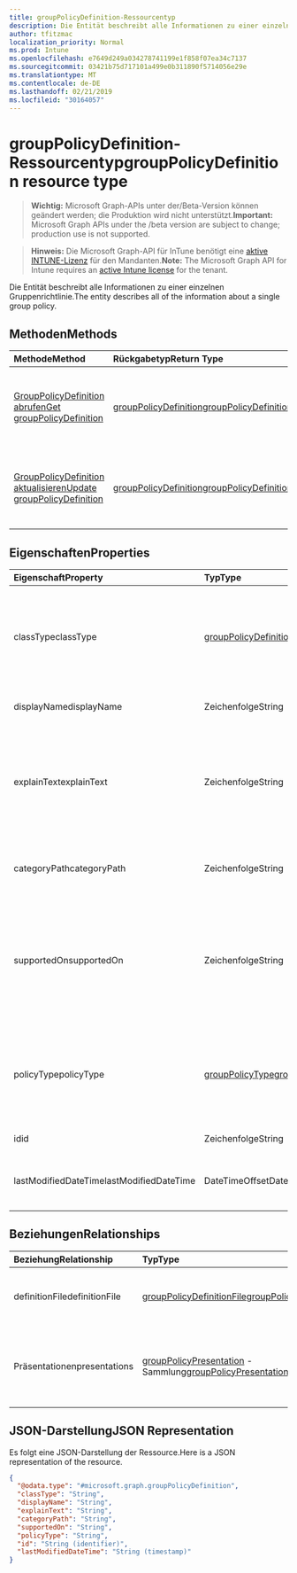 ```yaml
---
title: groupPolicyDefinition-Ressourcentyp
description: Die Entität beschreibt alle Informationen zu einer einzelnen Gruppenrichtlinie.
author: tfitzmac
localization_priority: Normal
ms.prod: Intune
ms.openlocfilehash: e7649d249a034278741199e1f858f07ea34c7137
ms.sourcegitcommit: 03421b75d717101a499e0b311890f5714056e29e
ms.translationtype: MT
ms.contentlocale: de-DE
ms.lasthandoff: 02/21/2019
ms.locfileid: "30164057"
---
```

# <a name="grouppolicydefinition-resource-type"></a><span data-ttu-id="461fd-103">groupPolicyDefinition-Ressourcentyp</span><span class="sxs-lookup"><span data-stu-id="461fd-103">groupPolicyDefinition resource type</span></span>

> <span data-ttu-id="461fd-104">**Wichtig:** Microsoft Graph-APIs unter der/Beta-Version können geändert werden; die Produktion wird nicht unterstützt.</span><span class="sxs-lookup"><span data-stu-id="461fd-104">**Important:** Microsoft Graph APIs under the /beta version are subject to change; production use is not supported.</span></span>

> <span data-ttu-id="461fd-105">**Hinweis:** Die Microsoft Graph-API für InTune benötigt eine [aktive INTUNE-Lizenz](https://go.microsoft.com/fwlink/?linkid=839381) für den Mandanten.</span><span class="sxs-lookup"><span data-stu-id="461fd-105">**Note:** The Microsoft Graph API for Intune requires an [active Intune license](https://go.microsoft.com/fwlink/?linkid=839381) for the tenant.</span></span>

<span data-ttu-id="461fd-106">Die Entität beschreibt alle Informationen zu einer einzelnen Gruppenrichtlinie.</span><span class="sxs-lookup"><span data-stu-id="461fd-106">The entity describes all of the information about a single group policy.</span></span>

## <a name="methods"></a><span data-ttu-id="461fd-107">Methoden</span><span class="sxs-lookup"><span data-stu-id="461fd-107">Methods</span></span>
|<span data-ttu-id="461fd-108">Methode</span><span class="sxs-lookup"><span data-stu-id="461fd-108">Method</span></span>|<span data-ttu-id="461fd-109">Rückgabetyp</span><span class="sxs-lookup"><span data-stu-id="461fd-109">Return Type</span></span>|<span data-ttu-id="461fd-110">Beschreibung</span><span class="sxs-lookup"><span data-stu-id="461fd-110">Description</span></span>|
|:---|:---|:---|
|[<span data-ttu-id="461fd-111">GroupPolicyDefinition abrufen</span><span class="sxs-lookup"><span data-stu-id="461fd-111">Get groupPolicyDefinition</span></span>](../api/intune-grouppolicy-grouppolicydefinition-get.md)|[<span data-ttu-id="461fd-112">groupPolicyDefinition</span><span class="sxs-lookup"><span data-stu-id="461fd-112">groupPolicyDefinition</span></span>](../resources/intune-grouppolicy-grouppolicydefinition.md)|<span data-ttu-id="461fd-113">Lesen von Eigenschaften und Beziehungen des [groupPolicyDefinition](../resources/intune-grouppolicy-grouppolicydefinition.md) -Objekts.</span><span class="sxs-lookup"><span data-stu-id="461fd-113">Read properties and relationships of the [groupPolicyDefinition](../resources/intune-grouppolicy-grouppolicydefinition.md) object.</span></span>|
|[<span data-ttu-id="461fd-114">GroupPolicyDefinition aktualisieren</span><span class="sxs-lookup"><span data-stu-id="461fd-114">Update groupPolicyDefinition</span></span>](../api/intune-grouppolicy-grouppolicydefinition-update.md)|[<span data-ttu-id="461fd-115">groupPolicyDefinition</span><span class="sxs-lookup"><span data-stu-id="461fd-115">groupPolicyDefinition</span></span>](../resources/intune-grouppolicy-grouppolicydefinition.md)|<span data-ttu-id="461fd-116">Aktualisieren der Eigenschaften eines [groupPolicyDefinition](../resources/intune-grouppolicy-grouppolicydefinition.md) -Objekts.</span><span class="sxs-lookup"><span data-stu-id="461fd-116">Update the properties of a [groupPolicyDefinition](../resources/intune-grouppolicy-grouppolicydefinition.md) object.</span></span>|

## <a name="properties"></a><span data-ttu-id="461fd-117">Eigenschaften</span><span class="sxs-lookup"><span data-stu-id="461fd-117">Properties</span></span>
|<span data-ttu-id="461fd-118">Eigenschaft</span><span class="sxs-lookup"><span data-stu-id="461fd-118">Property</span></span>|<span data-ttu-id="461fd-119">Typ</span><span class="sxs-lookup"><span data-stu-id="461fd-119">Type</span></span>|<span data-ttu-id="461fd-120">Beschreibung</span><span class="sxs-lookup"><span data-stu-id="461fd-120">Description</span></span>|
|:---|:---|:---|
|<span data-ttu-id="461fd-121">classType</span><span class="sxs-lookup"><span data-stu-id="461fd-121">classType</span></span>|[<span data-ttu-id="461fd-122">groupPolicyDefinitionClassType</span><span class="sxs-lookup"><span data-stu-id="461fd-122">groupPolicyDefinitionClassType</span></span>](../resources/intune-grouppolicy-grouppolicydefinitionclasstype.md)|<span data-ttu-id="461fd-123">Gibt den Typ der Gruppen an, auf die die Richtlinie angewendet werden kann.</span><span class="sxs-lookup"><span data-stu-id="461fd-123">Identifies the type of groups the policy can be applied to.</span></span> <span data-ttu-id="461fd-124">Mögliche Werte sind: `user`, `machine` und `both`.</span><span class="sxs-lookup"><span data-stu-id="461fd-124">Possible values are: `user`, `machine`, `both`.</span></span>|
|<span data-ttu-id="461fd-125">displayName</span><span class="sxs-lookup"><span data-stu-id="461fd-125">displayName</span></span>|<span data-ttu-id="461fd-126">Zeichenfolge</span><span class="sxs-lookup"><span data-stu-id="461fd-126">String</span></span>|<span data-ttu-id="461fd-127">Der Name der lokalisierten Richtlinie.</span><span class="sxs-lookup"><span data-stu-id="461fd-127">The localized policy name.</span></span>|
|<span data-ttu-id="461fd-128">explainText</span><span class="sxs-lookup"><span data-stu-id="461fd-128">explainText</span></span>|<span data-ttu-id="461fd-129">Zeichenfolge</span><span class="sxs-lookup"><span data-stu-id="461fd-129">String</span></span>|<span data-ttu-id="461fd-130">Die lokalisierte Erläuterung oder der Hilfe Text, der der Richtlinie zugeordnet ist.</span><span class="sxs-lookup"><span data-stu-id="461fd-130">The localized explanation or help text associated with the policy.</span></span> <span data-ttu-id="461fd-131">Der Standardwert ist Empty.</span><span class="sxs-lookup"><span data-stu-id="461fd-131">The default value is empty.</span></span>|
|<span data-ttu-id="461fd-132">categoryPath</span><span class="sxs-lookup"><span data-stu-id="461fd-132">categoryPath</span></span>|<span data-ttu-id="461fd-133">Zeichenfolge</span><span class="sxs-lookup"><span data-stu-id="461fd-133">String</span></span>|<span data-ttu-id="461fd-134">Der lokalisierte vollständige Kategorie-Pfad für die Richtlinie.</span><span class="sxs-lookup"><span data-stu-id="461fd-134">The localized full category path for the policy.</span></span>|
|<span data-ttu-id="461fd-135">supportedOn</span><span class="sxs-lookup"><span data-stu-id="461fd-135">supportedOn</span></span>|<span data-ttu-id="461fd-136">Zeichenfolge</span><span class="sxs-lookup"><span data-stu-id="461fd-136">String</span></span>|<span data-ttu-id="461fd-137">Lokalisierte Zeichenfolge, die verwendet wird, um anzugeben, welche Betriebssystem-oder Anwendungsversion von der Richtlinie betroffen ist.</span><span class="sxs-lookup"><span data-stu-id="461fd-137">Localized string used to specify what operating system or application version is affected by the policy.</span></span>|
|<span data-ttu-id="461fd-138">policyType</span><span class="sxs-lookup"><span data-stu-id="461fd-138">policyType</span></span>|[<span data-ttu-id="461fd-139">groupPolicyType</span><span class="sxs-lookup"><span data-stu-id="461fd-139">groupPolicyType</span></span>](../resources/intune-grouppolicy-grouppolicytype.md)|<span data-ttu-id="461fd-140">Gibt den Typ der Gruppenrichtlinie an.</span><span class="sxs-lookup"><span data-stu-id="461fd-140">Specifies the type of group policy.</span></span> <span data-ttu-id="461fd-141">Mögliche Werte sind: `admxBacked` und `admxIngested`.</span><span class="sxs-lookup"><span data-stu-id="461fd-141">Possible values are: `admxBacked`, `admxIngested`.</span></span>|
|<span data-ttu-id="461fd-142">id</span><span class="sxs-lookup"><span data-stu-id="461fd-142">id</span></span>|<span data-ttu-id="461fd-143">Zeichenfolge</span><span class="sxs-lookup"><span data-stu-id="461fd-143">String</span></span>|<span data-ttu-id="461fd-144">Schlüssel der Entität</span><span class="sxs-lookup"><span data-stu-id="461fd-144">Key of the entity.</span></span>|
|<span data-ttu-id="461fd-145">lastModifiedDateTime</span><span class="sxs-lookup"><span data-stu-id="461fd-145">lastModifiedDateTime</span></span>|<span data-ttu-id="461fd-146">DateTimeOffset</span><span class="sxs-lookup"><span data-stu-id="461fd-146">DateTimeOffset</span></span>|<span data-ttu-id="461fd-147">Datum und Uhrzeit der letzten Änderung der Entität.</span><span class="sxs-lookup"><span data-stu-id="461fd-147">The date and time the entity was last modified.</span></span>|

## <a name="relationships"></a><span data-ttu-id="461fd-148">Beziehungen</span><span class="sxs-lookup"><span data-stu-id="461fd-148">Relationships</span></span>
|<span data-ttu-id="461fd-149">Beziehung</span><span class="sxs-lookup"><span data-stu-id="461fd-149">Relationship</span></span>|<span data-ttu-id="461fd-150">Typ</span><span class="sxs-lookup"><span data-stu-id="461fd-150">Type</span></span>|<span data-ttu-id="461fd-151">Beschreibung</span><span class="sxs-lookup"><span data-stu-id="461fd-151">Description</span></span>|
|:---|:---|:---|
|<span data-ttu-id="461fd-152">definitionFile</span><span class="sxs-lookup"><span data-stu-id="461fd-152">definitionFile</span></span>|[<span data-ttu-id="461fd-153">groupPolicyDefinitionFile</span><span class="sxs-lookup"><span data-stu-id="461fd-153">groupPolicyDefinitionFile</span></span>](../resources/intune-grouppolicy-grouppolicydefinitionfile.md)|<span data-ttu-id="461fd-154">Die der Definition zugeordnete Gruppenrichtliniendatei.</span><span class="sxs-lookup"><span data-stu-id="461fd-154">The group policy file associated with the definition.</span></span>|
|<span data-ttu-id="461fd-155">Präsentationen</span><span class="sxs-lookup"><span data-stu-id="461fd-155">presentations</span></span>|<span data-ttu-id="461fd-156">[groupPolicyPresentation](../resources/intune-grouppolicy-grouppolicypresentation.md) -Sammlung</span><span class="sxs-lookup"><span data-stu-id="461fd-156">[groupPolicyPresentation](../resources/intune-grouppolicy-grouppolicypresentation.md) collection</span></span>|<span data-ttu-id="461fd-157">Die der Definition zugeordneten Gruppenrichtlinien Präsentationen.</span><span class="sxs-lookup"><span data-stu-id="461fd-157">The group policy presentations associated with the definition.</span></span>|

## <a name="json-representation"></a><span data-ttu-id="461fd-158">JSON-Darstellung</span><span class="sxs-lookup"><span data-stu-id="461fd-158">JSON Representation</span></span>
<span data-ttu-id="461fd-159">Es folgt eine JSON-Darstellung der Ressource.</span><span class="sxs-lookup"><span data-stu-id="461fd-159">Here is a JSON representation of the resource.</span></span>
<!-- {
  "blockType": "resource",
  "keyProperty": "id",
  "@odata.type": "microsoft.graph.groupPolicyDefinition"
}
-->
``` json
{
  "@odata.type": "#microsoft.graph.groupPolicyDefinition",
  "classType": "String",
  "displayName": "String",
  "explainText": "String",
  "categoryPath": "String",
  "supportedOn": "String",
  "policyType": "String",
  "id": "String (identifier)",
  "lastModifiedDateTime": "String (timestamp)"
}
```




